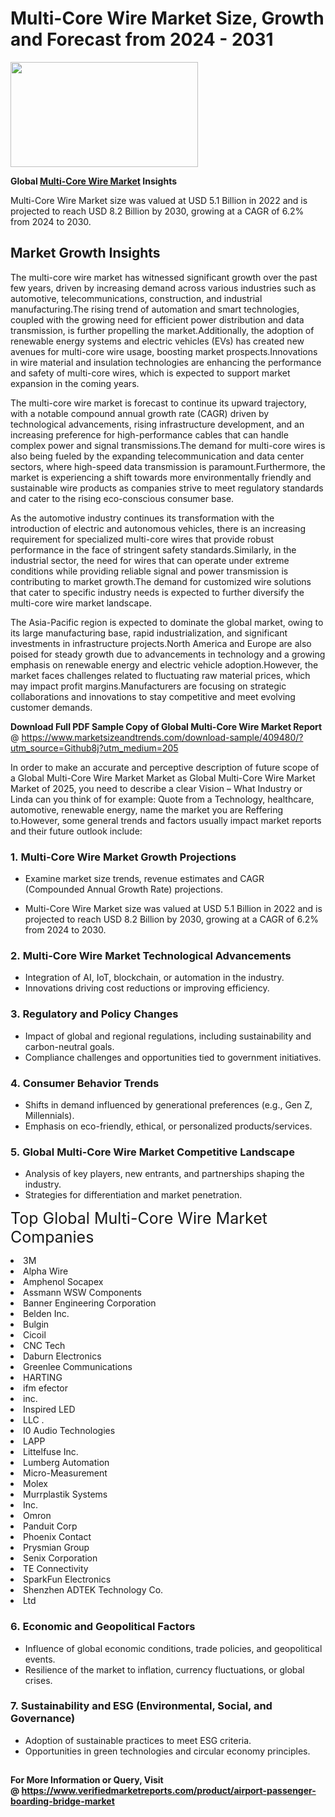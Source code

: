 <H1>Multi-Core Wire Market Size, Growth and Forecast from 2024 - 2031</H1><img class="aligncenter size-medium wp-image-584254" src="https://thirdeyenews.in/wp-content/uploads/2024/09/Global-Market-Research-300x168.jpeg" alt="" width="300" height="168" /><p><strong>Global&nbsp;<a href="https://www.marketsizeandtrends.com/download-sample/409480/?utm_source=Github8j?utm_medium=205">Multi-Core Wire Market</a> Insights</strong></p><p>Multi-Core Wire Market size was valued at USD 5.1 Billion in 2022 and is projected to reach USD 8.2 Billion by 2030, growing at a CAGR of 6.2% from 2024 to 2030.</p><p><h2>Market Growth Insights</h2> <p>The multi-core wire market has witnessed significant growth over the past few years, driven by increasing demand across various industries such as automotive, telecommunications, construction, and industrial manufacturing.The rising trend of automation and smart technologies, coupled with the growing need for efficient power distribution and data transmission, is further propelling the market.Additionally, the adoption of renewable energy systems and electric vehicles (EVs) has created new avenues for multi-core wire usage, boosting market prospects.Innovations in wire material and insulation technologies are enhancing the performance and safety of multi-core wires, which is expected to support market expansion in the coming years.</p> <p>The multi-core wire market is forecast to continue its upward trajectory, with a notable compound annual growth rate (CAGR) driven by technological advancements, rising infrastructure development, and an increasing preference for high-performance cables that can handle complex power and signal transmissions.The demand for multi-core wires is also being fueled by the expanding telecommunication and data center sectors, where high-speed data transmission is paramount.Furthermore, the market is experiencing a shift towards more environmentally friendly and sustainable wire products as companies strive to meet regulatory standards and cater to the rising eco-conscious consumer base.</p> <p>As the automotive industry continues its transformation with the introduction of electric and autonomous vehicles, there is an increasing requirement for specialized multi-core wires that provide robust performance in the face of stringent safety standards.Similarly, in the industrial sector, the need for wires that can operate under extreme conditions while providing reliable signal and power transmission is contributing to market growth.The demand for customized wire solutions that cater to specific industry needs is expected to further diversify the multi-core wire market landscape.</p> <p>The Asia-Pacific region is expected to dominate the global market, owing to its large manufacturing base, rapid industrialization, and significant investments in infrastructure projects.North America and Europe are also poised for steady growth due to advancements in technology and a growing emphasis on renewable energy and electric vehicle adoption.However, the market faces challenges related to fluctuating raw material prices, which may impact profit margins.Manufacturers are focusing on strategic collaborations and innovations to stay competitive and meet evolving customer demands.</p> <p><span class=""><strong>Download Full PDF Sample Copy of Global Multi-Core Wire Market Report</strong> @ <a href="https://www.marketsizeandtrends.com/download-sample/409480/?utm_source=Github8j?utm_medium=205" target="_blank">https://www.marketsizeandtrends.com/download-sample/409480/?utm_source=Github8j?utm_medium=205</a></span></p><p>In order to make an accurate and perceptive description of future scope of a Global&nbsp;Multi-Core Wire Market Market as Global&nbsp;Multi-Core Wire Market Market of 2025, you need to describe a clear Vision &ndash; What Industry or Linda can you think of for example: Quote from a Technology, healthcare, automotive, renewable energy, name the market you are Reffering to.However, some general trends and factors usually impact market reports and their future outlook include:</p><h3>1.&nbsp;<strong>Multi-Core Wire Market Growth Projections</strong></h3><ul><li>Examine market size trends, revenue estimates and CAGR (Compounded Annual Growth Rate) projections.</li><li><p>Multi-Core Wire Market size was valued at USD 5.1 Billion in 2022 and is projected to reach USD 8.2 Billion by 2030, growing at a CAGR of 6.2% from 2024 to 2030.</p></li></ul><h3>2.&nbsp;<strong>Multi-Core Wire Market Technological Advancements</strong></h3><ul><li>Integration of AI, IoT, blockchain, or automation in the industry.</li><li>Innovations driving cost reductions or improving efficiency.</li></ul><h3>3.&nbsp;<strong>Regulatory and Policy Changes</strong></h3><ul><li>Impact of global and regional regulations, including sustainability and carbon-neutral goals.</li><li>Compliance challenges and opportunities tied to government initiatives.</li></ul><h3>4.&nbsp;<strong>Consumer Behavior Trends</strong></h3><ul><li>Shifts in demand influenced by generational preferences (e.g., Gen Z, Millennials).</li><li>Emphasis on eco-friendly, ethical, or personalized products/services.</li></ul><h3>5.&nbsp;<strong>Global Multi-Core Wire Market Competitive Landscape</strong></h3><ul><li>Analysis of key players, new entrants, and partnerships shaping the industry.</li><li>Strategies for differentiation and market penetration.</li></ul><p data-pm-slice="1 1 []"><span style="color: inherit; font-family: inherit; font-size: 25px;">Top Global Multi-Core Wire Market Companies</span></p><div class="" data-test-id=""><p><li>3M</li><li> Alpha Wire</li><li> Amphenol Socapex</li><li> Assmann WSW Components</li><li> Banner Engineering Corporation</li><li> Belden Inc.</li><li> Bulgin</li><li> Cicoil</li><li> CNC Tech</li><li> Daburn Electronics</li><li> Greenlee Communications</li><li> HARTING</li><li> ifm efector</li><li> inc.</li><li> Inspired LED</li><li> LLC .</li><li> I0 Audio Technologies</li><li> LAPP</li><li> Littelfuse Inc.</li><li> Lumberg Automation</li><li> Micro-Measurement</li><li> Molex</li><li> Murrplastik Systems</li><li> Inc.</li><li> Omron</li><li> Panduit Corp</li><li> Phoenix Contact</li><li> Prysmian Group</li><li> Senix Corporation</li><li> TE Connectivity</li><li> SparkFun Electronics</li><li> Shenzhen ADTEK Technology Co.</li><li> Ltd</li></p></div><h3>6.&nbsp;<strong>Economic and Geopolitical Factors</strong></h3><ul><li>Influence of global economic conditions, trade policies, and geopolitical events.</li><li>Resilience of the market to inflation, currency fluctuations, or global crises.</li></ul><h3>7.&nbsp;<strong>Sustainability and ESG (Environmental, Social, and Governance)</strong></h3><ul><li>Adoption of sustainable practices to meet ESG criteria.</li><li>Opportunities in green technologies and circular economy principles.</li></ul><h2><strong style="font-size: 14px;">For More Information or Query, Visit @&nbsp;</strong><a style="background-color: #ffffff; font-size: 14px;" href="https://www.marketsizeandtrends.com/report/multi-core-wire-market/" target="_blank">https://www.verifiedmarketreports.com/product/airport-passenger-boarding-bridge-market</a></h2>